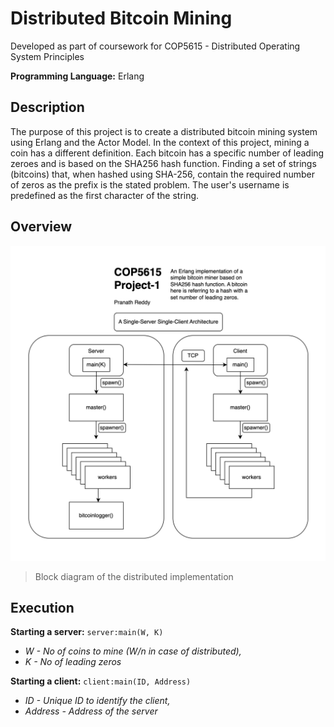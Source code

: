 # Distributed Bitcoin Mining

Developed as part of coursework for COP5615 - Distributed Operating System Principles  
  
**Programming Language:** Erlang

## Description

The purpose of this project is to create a distributed bitcoin mining system using Erlang and the Actor Model. In the context of this project, mining a coin has a different definition. Each bitcoin has a specific number of leading zeroes and is based on the SHA256 hash function. Finding a set of strings (bitcoins) that, when hashed using SHA-256, contain the required number of zeros as the prefix is the stated problem. The user's username is predefined as the first character of the string.

## Overview

![Block Diagram](https://github.com/pranath-reddy/COP5615-Bitcoin-Generator/blob/main/DOSP%20Project-1.png)

> Block diagram of the distributed implementation

## Execution

**Starting a server:** ```server:main(W, K)``` 
* *W - No of coins to mine (W/n in case of distributed),*
* *K - No of leading zeros*
  
**Starting a client:** ```client:main(ID, Address)``` 
* *ID - Unique ID to identify the client,* 
* *Address - Address of the server*
